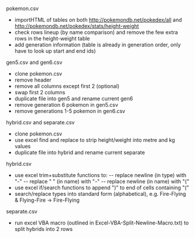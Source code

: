 pokemon.csv
- importHTML of tables on both http://pokemondb.net/pokedex/all and http://pokemondb.net/pokedex/stats/height-weight
- check rows lineup (by name comparison) and remove the few extra rows in the height-weight table
- add generation information (table is already in generation order, only have to look up start and end ids)

gen5.csv and gen6.csv
- clone pokemon.csv
- remove header
- remove all columns except first 2 (optional)
- swap first 2 columns
- duplicate file into gen5 and rename current gen6
- remove generation 6 pokemon in gen5.csv
- remove generations 1-5 pokemon in gen6.csv

hybrid.csv and separate.csv
- clone pokemon.csv
- use excel find and replace to strip height/weight into metre and kg values
- duplicate file into hybrid and rename current separate

hybrid.csv
- use excel trim+substitute functions to:
-- replace newline (in type) with "-"
-- replace " " (in name) with "-"
-- replace newline (in name) with "("
- use excel if/search functions to append ")" to end of cells containing "("
- search/replace types into standard form (alphabetical), e.g. Fire-Flying & Flying-Fire -> Fire-Flying

separate.csv
- run excel VBA macro (outlined in Excel-VBA-Split-Newline-Macro.txt) to split hybrids into 2 rows